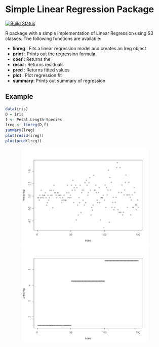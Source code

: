 # Simple Linear Regression Package
[![Build Status](https://travis-ci.org/hecro459/LinReg.svg?branch=master)](https://travis-ci.org/hecro459/LinReg)

R package with a simple implementation of Linear Regression using S3 classes.
The following functions are available:
* **linreg** : Fits a linear regression model and creates an lreg object
* **print**  : Prints out the regression formula
* **coef**   : Returns the 
* **resid**  : Returns residuals
* **pred**   : Returns fitted values
* **plot**   : Plot regression fit
* **summary**: Prints out summary of regression

## Example
```r
data(iris)
D = iris
f <- Petal.Length~Species
lreg <- linreg(D,f) 
summary(lreg)
plot(resid(lreg))
plot(pred(lreg))
```
<p align="center">
   <img src="https://raw.githubusercontent.com/hecro459/LinReg/master/resplot.png" width="400">
    <img src="https://raw.githubusercontent.com/hecro459/LinReg/master/predplot.png" width="400">
</p> 



